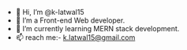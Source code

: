 - 👋 Hi, I’m @k-latwal15
- 👀 I’m a Front-end Web developer.
- 🌱 I’m currently learning MERN stack development.
- 📫 reach me:- k.latwal15@gmail.com

<!---
k-latwal15/k-latwal15 is a ✨ special ✨ repository because its `README.md` (this file) appears on your GitHub profile.
You can click the Preview link to take a look at your changes.
--->

